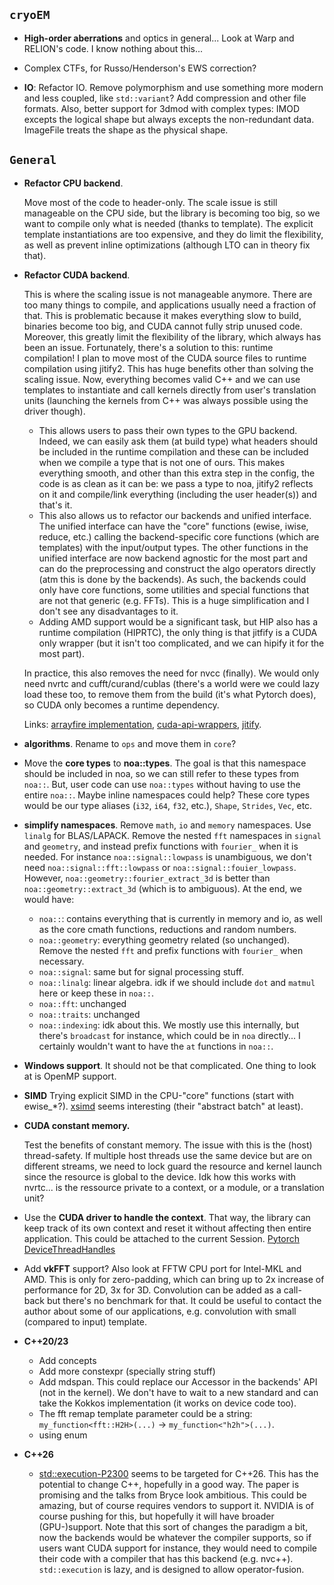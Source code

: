 ## `cryoEM`


- __High-order aberrations__ and optics in general... Look at Warp and RELION's code. I know nothing about this...


- Complex CTFs, for Russo/Henderson's EWS correction?


- __IO__: Refactor IO. Remove polymorphism and use something more modern and less coupled, like `std::variant`? Add compression and other file formats. Also, better support for 3dmod with complex types: IMOD excepts the logical shape but always excepts the non-redundant data. ImageFile treats the shape as the physical shape.


## `General`

- __Refactor CPU backend__.
  
  Move most of the code to header-only. The scale issue is still manageable on the CPU side, but the library is becoming too big, so we want to compile only what is needed (thanks to template). The explicit template instantiations are too expensive, and they do limit the flexibility, as well as prevent inline optimizations (although LTO can in theory fix that).


- __Refactor CUDA backend__.

  This is where the scaling issue is not manageable anymore. There are too many things to compile, and applications usually need a fraction of that. This is problematic because it makes everything slow to build, binaries become too big, and CUDA cannot fully strip unused code. Moreover, this greatly limit the flexibility of the library, which always has been an issue. Fortunately, there's a solution to this: runtime compilation! I plan to move most of the CUDA source files to runtime compilation using jitify2. This has huge benefits other than solving the scaling issue. Now, everything becomes valid C++ and we can use templates to instantiate and call kernels directly from user's translation units (launching the kernels from C++ was always possible using the driver though).

  - This allows users to pass their own types to the GPU backend. Indeed, we can easily ask them (at build type) what headers should be included in the runtime compilation and these can be included when we compile a type that is not one of ours. This makes everything smooth, and other than this extra step in the config, the code is as clean as it can be: we pass a type to noa, jitify2 reflects on it and compile/link everything (including the user header(s)) and that's it.
  - This also allows us to refactor our backends and unified interface. The unified interface can have the "core" functions (ewise, iwise, reduce, etc.) calling the backend-specific core functions (which are templates) with the input/output types. The other functions in the unified interface are now backend agnostic for the most part and can do the preprocessing and construct the algo operators directly (atm this is done by the backends). As such, the backends could only have core functions, some utilities and special functions that are not that generic (e.g. FFTs). This is a huge simplification and I don't see any disadvantages to it.
  - Adding AMD support would be a significant task, but HIP also has a runtime compilation (HIPRTC), the only thing is that jitfify is a CUDA only wrapper (but it isn't too complicated, and we can hipify it for the most part).

  In practice, this also removes the need for nvcc (finally). We would only need nvrtc and cufft/curand/cublas (there's a world were we could lazy load these too, to remove them from the build (it's what Pytorch does), so CUDA only becomes a runtime dependency.
  
  Links:
  [arrayfire implementation](https://github.com/arrayfire/arrayfire/blob/master/src/backend/cuda/compile_module.cpp),
  [cuda-api-wrappers](https://github.com/eyalroz/cuda-api-wrappers/tree/master/src/cuda/nvrtc),
  [jitify](https://github.com/NVIDIA/jitify).


- __algorithms__. Rename to `ops` and move them in `core`?


- Move the __core types__ to __noa::types__. The goal is that this namespace should be included in noa, so we can still refer to these types from `noa::`. But, user code can use `noa::types` without having to use the entire `noa::`. Maybe inline namespaces could help? These core types would be our type aliases (`i32`, `i64`, `f32`, etc.), `Shape`, `Strides`, `Vec`, etc.


- __simplify namespaces__. Remove `math`, `io` and `memory` namespaces. Use `linalg` for BLAS/LAPACK. Remove the nested `fft` namespaces in `signal` and `geometry`, and instead prefix functions with `fourier_` when it is needed. For instance `noa::signal::lowpass` is unambiguous, we don't need `noa::signal::fft::lowpass` or `noa::signal::fouier_lowpass`. However, `noa::geometry::fourier_extract_3d` is better than `noa::geometry::extract_3d` (which is to ambiguous). At the end, we would have:
  - `noa::`: contains everything that is currently in memory and io, as well as the core cmath functions, reductions and random numbers.
  - `noa::geometry`: everything geometry related (so unchanged). Remove the nested `fft` and prefix functions with `fourier_` when necessary.
  - `noa::signal`: same but for signal processing stuff.
  - `noa::linalg`: linear algebra. idk if we should include `dot` and `matmul` here or keep these in `noa::`.
  - `noa::fft`: unchanged
  - `noa::traits`: unchanged
  - `noa::indexing`: idk about this. We mostly use this internally, but there's `broadcast` for instance, which could be in `noa` directly... I certainly wouldn't want to have the `at` functions in `noa::`.


- __Windows support__. It should not be that complicated. One thing to look at is OpenMP support.


- __SIMD__ Trying explicit SIMD in the CPU-"core" functions (start with ewise_*?). [xsimd](https://xsimd.readthedocs.io/en/latest/index.html) seems interesting (their "abstract batch" at least).


- __CUDA constant memory.__
  
  Test the benefits of constant memory. The issue with this is the (host) thread-safety. If multiple host threads use the same device but are on different streams, we need to lock guard the resource and kernel launch since the resource is global to the device. Idk how this works with nvrtc... is the ressource private to a context, or a module, or a translation unit?


- Use the __CUDA driver to handle the context__. That way, the library can keep track of its own context and reset it
  without affecting then entire application. This could be attached to the current Session.
  [Pytorch DeviceThreadHandles](https://github.com/pytorch/pytorch/blob/master/aten/src/ATen/cuda/detail/DeviceThreadHandles.h)


- Add __vkFFT__ support? Also look at FFTW CPU port for Intel-MKL and AMD.
  This is only for zero-padding, which can bring up to 2x increase of performance for 2D, 3x for 3D. Convolution can be added as a call- back but there's no benchmark for that. It could be useful to contact the author about some of our applications, e.g. convolution with small (compared to input) template.


- __C++20/23__
  - Add concepts
  - Add more constexpr (specially string stuff)
  - Add mdspan. This could replace our Accessor in the backends' API (not in the kernel). We don't have to wait to a new standard and can take the Kokkos implementation (it works on device code too).
  - The fft remap template parameter could be a string: `my_function<fft::H2H>(...)` -> `my_function<"h2h">(...)`.
  - using enum


- __C++26__
  - [std::execution-P2300](https://www.open-std.org/jtc1/sc22/wg21/docs/papers/2023/p2300r7.html) seems to be targeted for C++26. This has the potential to change C++, hopefully in a good way. The paper is promising and the talks from Bryce look ambitious. This could be amazing, but of course requires vendors to support it. NVIDIA is of course pushing for this, but hopefully it will have broader (GPU-)support. Note that this sort of changes the paradigm a bit, now the backends would be whatever the compiler supports, so if users want CUDA support for instance, they would need to compile their code with a compiler that has this backend (e.g. nvc++). `std::execution` is lazy, and is designed to allow operator-fusion.
